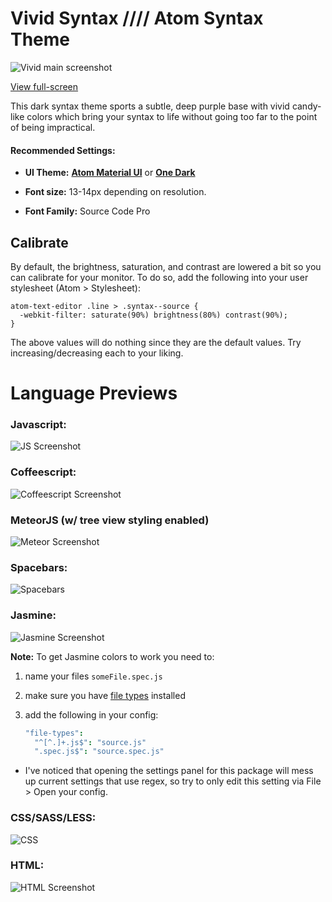 # Vivid Syntax   ////  Atom Syntax Theme

![Vivid main
screenshot](https://www.dropbox.com/s/s0mhfq6d9zrpkv2/vivid-syntax.png?dl=1)

[View full-screen](https://www.dropbox.com/s/l98vhceu85hi78l/Screenshot%202017-02-08%2013.53.34.png?dl=0)


This dark syntax theme sports a subtle, deep purple base with vivid candy-like colors which bring your syntax to life without going too far to the point of being impractical.

#### Recommended Settings:

* **UI Theme:**  **[Atom Material UI](https://atom.io/themes/atom-material-ui)** or **[One Dark](https://github.com/atom/one-dark-ui)**

* **Font size:** 13-14px depending on resolution.

* **Font Family:** Source Code Pro


## Calibrate

By default, the brightness, saturation, and contrast are lowered a bit so you can calibrate for your monitor. To do so, add the following into your user stylesheet (Atom > Stylesheet):

```less
atom-text-editor .line > .syntax--source {
  -webkit-filter: saturate(90%) brightness(80%) contrast(90%);
}
```
The above values will do nothing since they are the default values. Try increasing/decreasing each to your liking.


# Language Previews

### Javascript:
![JS Screenshot](https://www.dropbox.com/s/k16waf5hwbbyj4h/Screenshot%202015-07-25%2022.49.41.png?dl=1)

### Coffeescript:
![Coffeescript Screenshot](https://www.dropbox.com/s/j3v86tzekwbx9ie/Screenshot%202015-07-26%2012.19.55.png?dl=1)

### MeteorJS (w/ tree view styling enabled)
![Meteor Screenshot](https://www.dropbox.com/s/v3jowyau6q1dtt1/Screenshot%202015-07-26%2012.48.00.png?dl=1)

### Spacebars:
![Spacebars](https://s3.amazonaws.com/f.cl.ly/items/3J070V2h070X182c3F1R/Image%202015-05-01%20at%207.42.33%20PM.png)

### Jasmine:
![Jasmine
Screenshot](https://s3.amazonaws.com/f.cl.ly/items/2P453t1f2E250B1u2U3c/Image%202015-05-26%20at%209.46.57%20PM.png)

**Note:** To get Jasmine colors to work you need to:
  1.  name your files `someFile.spec.js`
  2.  make sure you have [file types](https://atom.io/packages/file-types) installed
  3.  add the following in your config:

      ```coffee
      "file-types":
        "^[^.]+.js$": "source.js"
        ".spec.js$": "source.spec.js"
      ```
* I've noticed that opening the settings panel for this package will mess up current settings that use regex, so try to only edit this setting via File > Open your config.

### CSS/SASS/LESS:
![CSS](https://s3.amazonaws.com/f.cl.ly/items/2Q1H1W2R3o2F0C2b043K/Image%202015-05-01%20at%207.41.18%20PM.png)

### HTML:
![HTML Screenshot](https://s3.amazonaws.com/f.cl.ly/items/0L3E1F1F1r3G2y242a0E/Image%202015-05-01%20at%207.39.59%20PM.png)
